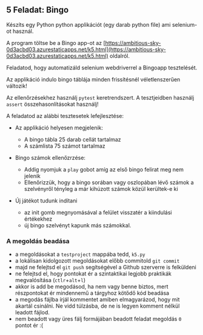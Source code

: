 ## 5 Feladat: Bingo

Készíts egy Python python applikációt (egy darab python file) ami selenium-ot használ. 

A program töltse be a Bingo app-ot az [https://ambitious-sky-0d3acbd03.azurestaticapps.net/k5.html](https://ambitious-sky-0d3acbd03.azurestaticapps.net/k5.html) oldalról.

Feladatod, hogy automatizáld selenium webdriverrel a Bingoapp tesztelését.

Az applikáció indulo bingo táblája minden frissítésnél véletlenszerűen változik!

Az ellenőrzésekhez használj `pytest` keretrendszert. A tesztjeidben használj `assert` összehasonlításokat használj!

A feladatod az alábbi tesztesetek lefejlesztése:
* Az applikáció helyesen megjelenik:
    * A bingo tábla 25 darab cellát tartalmaz
    * A számlista 75 számot tartalmaz
    
* Bingo számok ellenőzrzése:
    * Addig nyomjuk a `play` gobot amíg az első bingo felirat meg nem jelenik
    * Ellenőrizzük, hogy a bingo sorában vagy oszlopában lévő számok a szelvényről tényleg a már kihúzott számok közül kerültek-e ki
    
* Új játékot tudunk indítani
    * az init gomb megnyomásával a felület visszatér a kiindulási értékekhez
    * új bingo szelvényt kapunk más számokkal.


### A megoldás beadása
* a megoldásokat a `testproject` mappába tedd, `k5.py`
* a lokálisan kidolgozott megoldásokat előbb commitold `git commit`
* majd ne felejtsd el `git push` segítségével a Github szerverre is felküldeni
* ne felejtsd el, hogy pontokat ér a szintaktikai legjobb praktikák megvalósítása (`ctlr`+`alt`+`l`)
* akkor is add be megodásod, ha nem vagy benne biztos, mert részpontokat ér mindennemű a tárgyhoz kötődő kód beadása
* a megodás fájlba írjál kommentet amiben elmagyarázod, hogy mit akartál csinálni. Ne vidd túlzásba, de ne is legyen komment nélkül leadott fájlod.
* nem beadott vagy üres fálj formájában beadott feladat megoldás `0` pontot ér :(